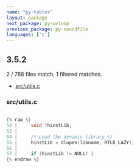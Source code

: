 ```yaml
---
name: "py-tables"
layout: package
next_package: py-uvloop
previous_package: py-soundfile
languages: ['c']
---
```

## 3.5.2
2 / 788 files match, 1 filtered matches.

 - [src/utils.c](#srcutilsc)

### src/utils.c

```c

{% raw %}
52 |     void *hinstLib;
53 | 
54 |     /* Load the dynamic library */
55 |     hinstLib = dlopen(libname, RTLD_LAZY);
56 | 
57 |     if (hinstLib != NULL) {
{% endraw %}

```
